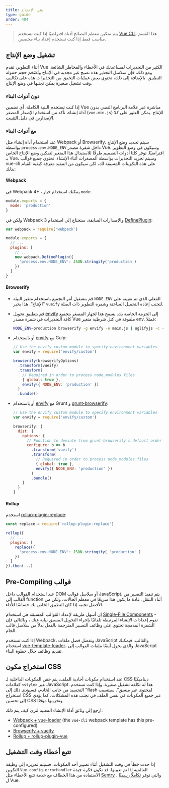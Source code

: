 ```yaml
---
title: نشر الإنتاج
type: guide
order: 404
---
```


> يتم تمكين معظم النصائح أدناه افتراضيًا إذا كنت تستخدم [Vue CLI](https://cli.vuejs.org). هذا القسم مناسب فقط إذا كنت تستخدم إعداد بناء مخصص.

## تشغيل وضع الإنتاج

أثناء التطوير، تقدم Vue الكثير من التحذيرات لمساعدتك في الأخطاء والمخاطر الشائعة. ومع ذلك، فإن سلاسل التحذير هذه تصبح غير مجدية في الإنتاج وتُضَخم حجم حمولة التطبيق. بالإضافة إلى ذلك، تحتوي بعض عمليات التحقق من التحذيرات هذه على تكاليف وقت تشغيل صغيرة يمكن تجنبها في وضع الإنتاج.

### دون أدوات البناء

إذا كنت تستخدم البنية الكاملة، أي تضمين Vue مباشرة عبر علامة البرنامج النصي بدون أداة إنشاء، تأكد من استخدام الإصدار المصغر (`vue.min.js`) للإنتاج. يمكن العثور على كلا الإصدارين في [دليل التثبيت](installation.html#Direct-lt-script-gt-Include).

### مع أدوات البناء

عند استخدام أداة إنشاء مثل Webpack أو Browserify، سيتم تحديد وضع الإنتاج بواسطة `process.env.NODE_ENV` داخل شفرة مصدر Vue، وسيكون في وضع التطوير افتراضيًا. توفر كلتا أدوات التصميم طرقًا للاستبدال هذا المتغير لتمكين وضع الإنتاج الخاص بـ Vue، وسيتم تجريد التحذيرات بواسطة المصغرات أثناء الإنشاء. تحتوي جميع قوالب vue-cli على هذه التكوينات المسبقة لك، لكن سيكون من المفيد معرفة كيفية القيام بذلك:

#### Webpack

في Webpack 4+ ، يمكنك استخدام خيار `mode`:

``` js
module.exports = {
  mode: 'production'
}
```

ولكن في Webpack 3 والإصدارات السابقة، ستحتاج إلى استخدام [DefinePlugin](https://webpack.js.org/plugins/define-plugin/):

``` js
var webpack = require('webpack')

module.exports = {
  // ...
  plugins: [
    // ...
    new webpack.DefinePlugin({
      'process.env.NODE_ENV': JSON.stringify('production')
    })
  ]
}
```

#### Browserify

- قم بتشغيل أمر التجميع باستخدام متغير البيئة `NODE_ENV` الفعلي الذي تم تعيينه على "الإنتاج". هذا يخبر `vueify` لتجنب  إعادة التحميل الساخنة وشفرة التطوير ذات الصلة.

- قم بتطبيق تحويل [envify](https://github.com/hughsk/envify) إلى الحزمة الخاصة بك. يسمح هذا لجهاز المصغر بتجميع كافة التحذيرات في شفرة مصدر Vue ملفوفة في كتل شرطية متغير env. فمثلا:

  ``` bash
  NODE_ENV=production browserify -g envify -e main.js | uglifyjs -c -m > build.js
  ```

- أو باستخدام [envify](https://github.com/hughsk/envify) مع Gulp:

  ``` js
  // Use the envify custom module to specify environment variables
  var envify = require('envify/custom')

  browserify(browserifyOptions)
    .transform(vueify)
    .transform(
      // Required in order to process node_modules files
      { global: true },
      envify({ NODE_ENV: 'production' })
    )
    .bundle()
  ```

- أو باستخدام [envify](https://github.com/hughsk/envify) مع Grunt و [grunt-browserify](https://github.com/jmreidy/grunt-browserify):

  ``` js
  // Use the envify custom module to specify environment variables
  var envify = require('envify/custom')

  browserify: {
    dist: {
      options: {
        // Function to deviate from grunt-browserify's default order
        configure: b => b
          .transform('vueify')
          .transform(
            // Required in order to process node_modules files
            { global: true },
            envify({ NODE_ENV: 'production' })
          )
          .bundle()
      }
    }
  }
  ```

#### Rollup

استخدم [rollup-plugin-replace](https://github.com/rollup/rollup-plugin-replace):

``` js
const replace = require('rollup-plugin-replace')

rollup({
  // ...
  plugins: [
    replace({
      'process.env.NODE_ENV': JSON.stringify( 'production' )
    })
  ]
}).then(...)
```

## Pre-Compiling قوالب

عند استخدام القوالب داخل DOM أو سلاسل قوالب JavaScript، يتم تنفيذ التصيير من القالب إلى function أثناء التنقل. عادة ما يكون هذا سريعًا في معظم الحالات، ولكن من الأفضل تجنبه إذا كان التطبيق الخاص بك حساسًا للأداء.

إن أسهل طريقة لإعداد القوالب المسبقة هي استخدام [Single-File Components](single-file-components.html) - تقوم إعدادات الإنشاء المرتبطة تلقائيًا بإجراء التحويل المسبق نيابة عنك ، وبالتالي فإن الشفرة المدمجة تحتوي على وظائف التصيير المترجمة بالفعل بدلاً من سلاسل قالب الخام.

إذا كنت تستخدم Webpack، وتفضل فصل ملفات JavaScript والقالب، فيمكنك استخدام [vue-template-loader](https://github.com/ktsn/vue-template-loader)، والذي يحول أيضًا ملفات القوالب إلى JavaScript تقديم وظائف خلال خطوة البناء.

## استخراج مكون CSS

عند استخدام مكونات أحادية الملف، يتم حقن المكونات الداخلية لـ CSS ديناميكيًا كعلامات `<style>` عبر JavaScript. هذا له تكلفة تشغيل صغيرة، وإذا كنت تستخدم التجسيد من جانب الخادم، فسيؤدي ذلك إلى "flash لمحتوى غير منسق". سيتسبب استخراج CSS عبر جميع المكونات في نفس الملف في تجنب هذه المشكلات، كما يؤدي إلى تحسين CSS وتخزينها مؤقتًا.

ارجع إلى وثائق أداة الإنشاء المعنية لترى كيف يتم ذلك:

- [Webpack + vue-loader](https://vue-loader.vuejs.org/en/configurations/extract-css.html) (the `vue-cli` webpack template has this pre-configured)
- [Browserify + vueify](https://github.com/vuejs/vueify#css-extraction)
- [Rollup + rollup-plugin-vue](https://vuejs.github.io/rollup-plugin-vue/#/en/2.3/?id=custom-handler)

## تتبع أخطاء وقت التشغيل

إذا حدث خطأ في وقت التشغيل أثناء تصيير أحد المكونات، فسيتم تمريره إلى وظيفة التكوين `Vue.config.errorHandler` العالمية إذا تم تعيينها. قد تكون فكرة جيدة الاستفادة من هذا الخطاف مع خدمة تتبع الأخطاء مثل [Sentry](https://sentry.io) ، والتي توفر [تكاملًا رسميًا](https://sentry.io/for/vue/) ل Vue.
